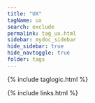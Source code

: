```yaml
---
title: "UX"
tagName: ux
search: exclude
permalink: tag_ux.html
sidebar: mydoc_sidebar
hide_sidebar: true
hide_navtoggle: true
folder: tags
---
```


{% include taglogic.html %}

{% include links.html %}
